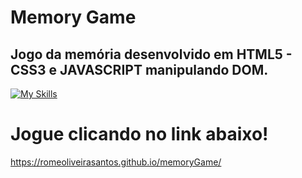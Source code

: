 # Memory Game
## Jogo da memória desenvolvido em HTML5 - CSS3 e JAVASCRIPT manipulando DOM.
[![My Skills](https://skillicons.dev/icons?i=html,css,js)](https://skillicons.dev)
##  
# Jogue clicando no link abaixo!
https://romeoliveirasantos.github.io/memoryGame/


